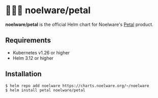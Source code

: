 # 🐻‍❄️🔮 noelware/petal
**noelware/petal** is the official Helm chart for Noelware's [Petal](https://noelware.org/petal) product.

## Requirements
* Kubernetes v1.26 or higher
* Helm 3.12 or higher

## Installation
```shell
$ helm repo add noelware https://charts.noelware.org/~/noelware
$ helm install petal noelware/petal
```
